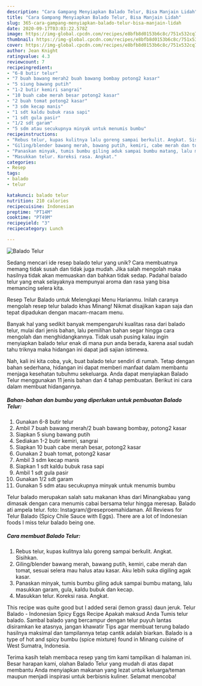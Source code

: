 ```yaml
---
description: "Cara Gampang Menyiapkan Balado Telur, Bisa Manjain Lidah"
title: "Cara Gampang Menyiapkan Balado Telur, Bisa Manjain Lidah"
slug: 365-cara-gampang-menyiapkan-balado-telur-bisa-manjain-lidah
date: 2020-09-17T03:03:22.578Z
image: https://img-global.cpcdn.com/recipes/e8bfb8d0153b6c8c/751x532cq70/balado-telur-foto-resep-utama.jpg
thumbnail: https://img-global.cpcdn.com/recipes/e8bfb8d0153b6c8c/751x532cq70/balado-telur-foto-resep-utama.jpg
cover: https://img-global.cpcdn.com/recipes/e8bfb8d0153b6c8c/751x532cq70/balado-telur-foto-resep-utama.jpg
author: Jean Knight
ratingvalue: 4.3
reviewcount: 7
recipeingredient:
- "6-8 butir telur"
- "7 buah bawang merah2 buah bawang bombay potong2 kasar"
- "5 siung bawang putih"
- "1-2 butir kemiri sangrai"
- "10 buah cabe merah besar potong2 kasar"
- "2 buah tomat potong2 kasar"
- "3 sdm kecap manis"
- "1 sdt kaldu bubuk rasa sapi"
- "1 sdt gula pasir"
- "1/2 sdt garam"
- "5 sdm atau secukupnya minyak untuk menumis bumbu"
recipeinstructions:
- "Rebus telur, kupas kulitnya lalu goreng sampai berkulit. Angkat. Sisihkan."
- "Giling/blender bawang merah, bawang putih, kemiri, cabe merah dan tomat, sesuai selera mau halus atau kasar. Aku lebih suka digiling agak kasar."
- "Panaskan minyak, tumis bumbu giling aduk sampai bumbu matang, lalu masukkan garam, gula, kaldu bubuk dan kecap."
- "Masukkan telur. Koreksi rasa. Angkat."
categories:
- Resep
tags:
- balado
- telur

katakunci: balado telur 
nutrition: 210 calories
recipecuisine: Indonesian
preptime: "PT14M"
cooktime: "PT49M"
recipeyield: "3"
recipecategory: Lunch

---
```



![Balado Telur](https://img-global.cpcdn.com/recipes/e8bfb8d0153b6c8c/751x532cq70/balado-telur-foto-resep-utama.jpg)

Sedang mencari ide resep balado telur yang unik? Cara membuatnya memang tidak susah dan tidak juga mudah. Jika salah mengolah maka hasilnya tidak akan memuaskan dan bahkan tidak sedap. Padahal balado telur yang enak selayaknya mempunyai aroma dan rasa yang bisa memancing selera kita.

Resep Telur Balado untuk Melengkapi Menu Harianmu. Inilah caranya mengolah resep telur balado khas Minang! Nikmat disajikan kapan saja dan tepat dipadukan dengan macam-macam menu.

Banyak hal yang sedikit banyak mempengaruhi kualitas rasa dari balado telur, mulai dari jenis bahan, lalu pemilihan bahan segar hingga cara mengolah dan menghidangkannya. Tidak usah pusing kalau ingin menyiapkan balado telur enak di mana pun anda berada, karena asal sudah tahu triknya maka hidangan ini dapat jadi sajian istimewa.


Nah, kali ini kita coba, yuk, buat balado telur sendiri di rumah. Tetap dengan bahan sederhana, hidangan ini dapat memberi manfaat dalam membantu menjaga kesehatan tubuhmu sekeluarga. Anda dapat menyiapkan Balado Telur menggunakan 11 jenis bahan dan 4 tahap pembuatan. Berikut ini cara dalam membuat hidangannya.

<!--inarticleads1-->

##### Bahan-bahan dan bumbu yang diperlukan untuk pembuatan Balado Telur:

1. Gunakan 6-8 butir telur
1. Ambil 7 buah bawang merah/2 buah bawang bombay, potong2 kasar
1. Siapkan 5 siung bawang putih
1. Sediakan 1-2 butir kemiri, sangrai
1. Siapkan 10 buah cabe merah besar, potong2 kasar
1. Gunakan 2 buah tomat, potong2 kasar
1. Ambil 3 sdm kecap manis
1. Siapkan 1 sdt kaldu bubuk rasa sapi
1. Ambil 1 sdt gula pasir
1. Gunakan 1/2 sdt garam
1. Gunakan 5 sdm atau secukupnya minyak untuk menumis bumbu


Telur balado merupakan salah satu makanan khas dari Minangkabau yang dimasak dengan cara menumis cabai bersama telur hingga meresap. Balado ati ampela telur. foto: Instagram/@reseproemahidaman. All Reviews for Telur Balado (Spicy Chile Sauce with Eggs). There are a lot of Indonesian foods I miss telur balado being one. 

<!--inarticleads2-->

##### Cara membuat Balado Telur:

1. Rebus telur, kupas kulitnya lalu goreng sampai berkulit. Angkat. Sisihkan.
1. Giling/blender bawang merah, bawang putih, kemiri, cabe merah dan tomat, sesuai selera mau halus atau kasar. Aku lebih suka digiling agak kasar.
1. Panaskan minyak, tumis bumbu giling aduk sampai bumbu matang, lalu masukkan garam, gula, kaldu bubuk dan kecap.
1. Masukkan telur. Koreksi rasa. Angkat.


This recipe was quite good but I added serai (lemon grass) daun jeruk. Telur Balado - Indonesian Spicy Eggs Recipe Apakah maksud Anda Tumis telur balado. Sambal balado yang bercampur dengan telur puyuh lantas disiramkan ke atasnya, jangan khawatir Tips agar membuat terung balado hasilnya maksimal dan tampilannya tetap cantik adalah biarkan. Balado is a type of hot and spicy bumbu (spice mixture) found in Minang cuisine of West Sumatra, Indonesia. 

Terima kasih telah membaca resep yang tim kami tampilkan di halaman ini. Besar harapan kami, olahan Balado Telur yang mudah di atas dapat membantu Anda menyiapkan makanan yang lezat untuk keluarga/teman maupun menjadi inspirasi untuk berbisnis kuliner. Selamat mencoba!
